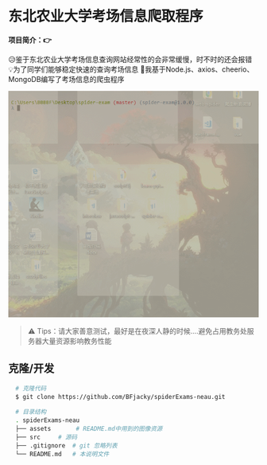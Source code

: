 # 东北农业大学考场信息爬取程序

**项目简介：&#x1F449;**


&#x1F625;鉴于东北农业大学考场信息查询网站经常性的会非常缓慢，时不时的还会报错
&#x1F4A1;为了同学们能够稳定快速的查询考场信息
&#x1F4AA;我基于Node.js、axios、cheerio、MongoDB编写了考场信息的爬虫程序

![预览](assets/spider-cmd.gif)

> &#x26A0; Tips：请大家善意测试，最好是在夜深人静的时候....避免占用教务处服务器大量资源影响教务性能

## 克隆/开发

```bash
  # 克隆代码
  $ git clone https://github.com/BFjacky/spiderExams-neau.git
```

```bash
  # 目录结构
  . spiderExams-neau
  ├── assets       # README.md中用到的图像资源
  ├── src     # 源码
  ├── .gitignore  # git 忽略列表
  └── README.md   # 本说明文件
```



